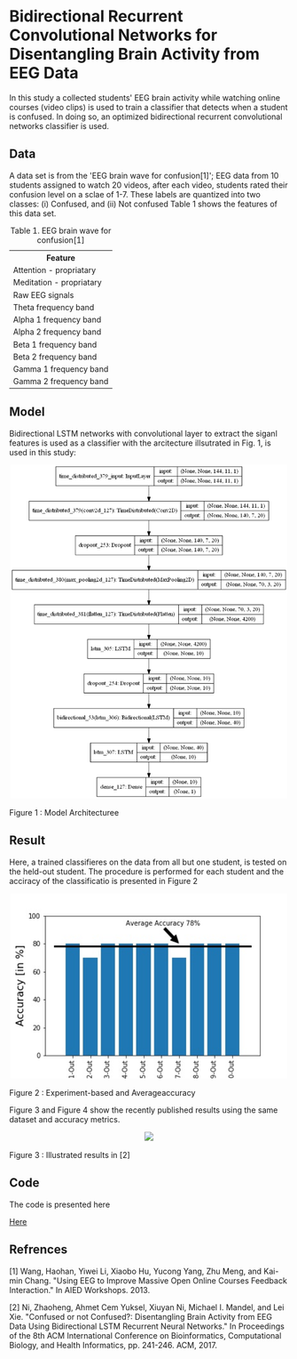 # Bidirectional Recurrent Convolutional Networks for Disentangling Brain Activity from EEG Data

In this study a collected students' EEG brain activity while watching online courses (video clips) is used to train a classifier that detects when a student is confused. In doing so, an optimized bidirectional recurrent convolutional networks classifier is used.

## Data
A data set is from the 'EEG brain wave for confusion[1]'; EEG data from 10 students assigned to watch 20 videos, after each video, students rated their confusion level on a sclae of 1-7. These labels are quantized into two classes: (i) Confused, and (ii) Not confused
Table 1 shows the features of this data set.

<table style="width:50%">
  <caption>Table 1. EEG brain wave for confusion[1]</caption>
  <tr>
    <th>Feature</th>
  </tr>
  
  <tr>
    <td>Attention - propriatary</td>
  </tr>
  <tr>
    <td>Meditation - propriatary</td>
  </tr>
  <tr>
    <td>Raw EEG signals</td>
    
  </tr>
  <tr>
    <td>Theta frequency band</td> 
  </tr>
    <tr>
    <td>Alpha 1 frequency band</td> 
    </tr>
     <tr>
    <td>Alpha 2 frequency band</td> 
    </tr>
    <tr>
    <td>Beta 1 frequency band</td>
    </tr>
     <tr>
    <td>Beta 2 frequency band</td> 
    </tr>
    <tr>
    <td>Gamma 1 frequency band</td>
    </tr>
     <tr>
    <td>Gamma 2 frequency band</td> 
    </tr>
    </table>

## Model
Bidirectional LSTM networks with convolutional layer to extract the siganl features is used as a classifier with the arcitecture illsutrated in Fig. 1, is used in this study:

<p align="center">
  <img src="model_plot.png" width="500"/>
  <figcaption>Figure 1 : Model Architecturee</figcaption>
</p>

## Result
Here, a trained classifieres on the data from all but one student, is tested on the held-out student. 
The procedure is performed for each student and the acciracy of the classificatio is presented in Figure 2 

<p align="center">
  <img src="EndResulst.jpg" width="500"/>
  <figcaption>Figure 2 : Experiment-based and Averageaccuracy </figcaption>
</p>


Figure 3 and Figure 4 show the recently published results using the same dataset and accuracy metrics.

<p align="center">
  <img src="REF2.pdf" width="500"/>
  <figcaption>Figure 3 : Illustrated results in [2] </figcaption>
</p>


## Code
The code is presented here <p><a href="http://localhost:8888/notebooks/OneDrive/Documents/GitHub/DNNs-for-EEG-Signals/DNNforEEFSignals.ipynb"> Here </a></p>


## Refrences
[1] Wang, Haohan, Yiwei Li, Xiaobo Hu, Yucong Yang, Zhu Meng, and Kai-min Chang. "Using EEG to Improve Massive Open Online Courses Feedback Interaction." In AIED Workshops. 2013.

[2] Ni, Zhaoheng, Ahmet Cem Yuksel, Xiuyan Ni, Michael I. Mandel, and Lei Xie. "Confused or not Confused?: Disentangling Brain Activity from EEG Data Using Bidirectional LSTM Recurrent Neural Networks." In Proceedings of the 8th ACM International Conference on Bioinformatics, Computational Biology, and Health Informatics, pp. 241-246. ACM, 2017.
